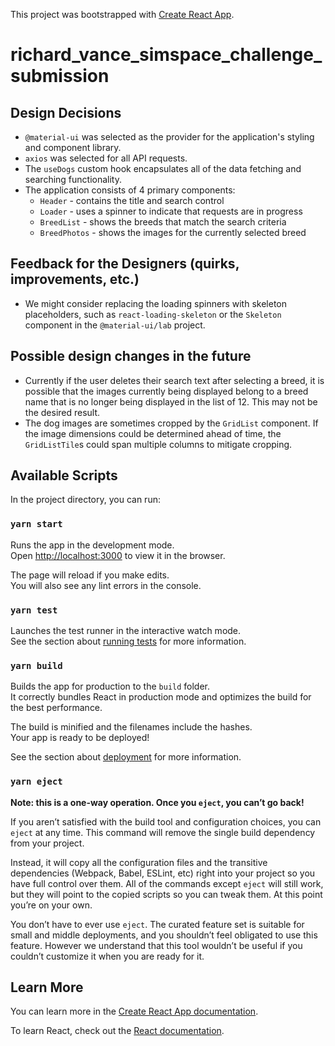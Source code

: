 This project was bootstrapped with [Create React App](https://github.com/facebook/create-react-app).

# richard_vance_simspace_challenge_submission

## Design Decisions

- `@material-ui` was selected as the provider for the application's 
styling and component library.
- `axios` was selected for all API requests.
- The `useDogs` custom hook encapsulates all of the data fetching and
searching functionality.
- The application consists of 4 primary components:
  - `Header` - contains the title and search control
  - `Loader` - uses a spinner to indicate that requests are in progress
  - `BreedList` - shows the breeds that match the search criteria
  - `BreedPhotos` - shows the images for the currently selected breed

## Feedback for the Designers (quirks, improvements, etc.)

- We might consider replacing the loading spinners with skeleton placeholders,
such as `react-loading-skeleton` or the `Skeleton` component in the 
`@material-ui/lab` project.

## Possible design changes in the future

- Currently if the user deletes their search text after selecting a breed,
it is possible that the images currently being displayed belong to a breed 
name that is no longer being displayed in the list of 12. This may not be 
the desired result.
- The dog images are sometimes cropped by the `GridList` component. If the
image dimensions could be determined ahead of time, the `GridListTile`s
could span multiple columns to mitigate cropping.

## Available Scripts

In the project directory, you can run:

### `yarn start`

Runs the app in the development mode.<br />
Open [http://localhost:3000](http://localhost:3000) to view it in the browser.

The page will reload if you make edits.<br />
You will also see any lint errors in the console.

### `yarn test`

Launches the test runner in the interactive watch mode.<br />
See the section about [running tests](https://facebook.github.io/create-react-app/docs/running-tests) for more information.

### `yarn build`

Builds the app for production to the `build` folder.<br />
It correctly bundles React in production mode and optimizes the build for the best performance.

The build is minified and the filenames include the hashes.<br />
Your app is ready to be deployed!

See the section about [deployment](https://facebook.github.io/create-react-app/docs/deployment) for more information.

### `yarn eject`

**Note: this is a one-way operation. Once you `eject`, you can’t go back!**

If you aren’t satisfied with the build tool and configuration choices, you can `eject` at any time. This command will remove the single build dependency from your project.

Instead, it will copy all the configuration files and the transitive dependencies (Webpack, Babel, ESLint, etc) right into your project so you have full control over them. All of the commands except `eject` will still work, but they will point to the copied scripts so you can tweak them. At this point you’re on your own.

You don’t have to ever use `eject`. The curated feature set is suitable for small and middle deployments, and you shouldn’t feel obligated to use this feature. However we understand that this tool wouldn’t be useful if you couldn’t customize it when you are ready for it.

## Learn More

You can learn more in the [Create React App documentation](https://facebook.github.io/create-react-app/docs/getting-started).

To learn React, check out the [React documentation](https://reactjs.org/).
